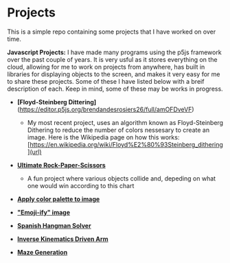 # Projects
This is a simple repo containing some projects that I have worked on over time.

**Javascript Projects:**
  I have made many programs using the p5js framework over the past couple of years. It is very usful as it stores everything on the cloud, allowing for me to work on projects from anywhere, has built in libraries for displaying objects to the screen, and makes it very easy for me to share these projects.
  Some of these I have listed below with a breif description of each. Keep in mind, some of these may be works in progress.

- **[Floyd-Steinberg Dittering]**(https://editor.p5js.org/brendandesrosiers26/full/amOFDveVF)
  - My most recent project, uses an algorithm known as Floyd-Steinberg Dithering to reduce the number of colors nessesary to create an image. Here is the Wikipedia page on how this works: [https://en.wikipedia.org/wiki/Floyd%E2%80%93Steinberg_dithering](url)
  
- **[Ultimate Rock-Paper-Scissors](https://editor.p5js.org/brendandesrosiers26/full/P5iHhysxI)**
  - A fun project where various objects collide and, depeding on what one would win according to this chart

- **[Apply color palette to image](https://editor.p5js.org/brendandesrosiers26/full/SNX2U-s9U)**
- **["Emoji-ify" image](https://editor.p5js.org/brendandesrosiers26/full/6OdDkTztR)**
- **[Spanish Hangman Solver](https://editor.p5js.org/brendandesrosiers26/full/RQmDcPjd2)**
- **[Inverse Kinematics Driven Arm](https://editor.p5js.org/brendandesrosiers26/full/RLcySo2Rq)**
- **[Maze Generation](https://editor.p5js.org/brendandesrosiers26/full/0fSy73ojM)**
